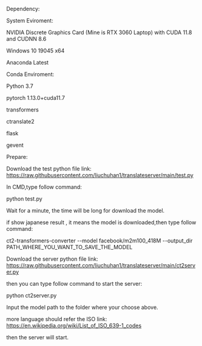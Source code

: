 Dependency:

System Eviroment:

NVIDIA Discrete Graphics Card (Mine is RTX 3060 Laptop) with CUDA 11.8 and CUDNN 8.6

Windows 10 19045 x64

Anaconda Latest



Conda Enviroment:

Python 3.7

pytorch 1.13.0+cuda11.7

transformers

ctranslate2

flask

gevent




Prepare:

Download the test python file link: https://raw.githubusercontent.com/liuchuhan1/translateserver/main/test.py

In CMD,type follow command:

python test.py

Wait for a minute, the time will be long for download the model.

if show japanese result , it means the model is downloaded,then type follow command:

ct2-transformers-converter --model facebook/m2m100_418M --output_dir PATH_WHERE_YOU_WANT_TO_SAVE_THE_MODEL

Download the server python file link: https://raw.githubusercontent.com/liuchuhan1/translateserver/main/ct2server.py

then you can type follow command to start the server:

python ct2server.py

Input the model path to the folder where your choose above.

more language should refer the ISO link: https://en.wikipedia.org/wiki/List_of_ISO_639-1_codes

then the server will start.
